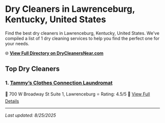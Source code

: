 # Dry Cleaners in Lawrenceburg, Kentucky, United States

Find the best dry cleaners in Lawrenceburg, Kentucky, United States. We've compiled a list of 1 dry cleaning services to help you find the perfect one for your needs.

🌐 **[View Full Directory on DryCleanersNear.com](https://drycleanersnear.com/city/US/Kentucky/Lawrenceburg)**

## Top Dry Cleaners

### 1. [Tammy’s Clothes Connection Laundromat](https://drycleanersnear.com/dryCleaner/688f205346b6614a95a960ff/tammy-s-clothes-connection-laundromat)
📍 700 W Broadway St Suite 1, Lawrenceburg
⭐ Rating: 4.5/5
🔗 [View Full Details](https://drycleanersnear.com/dryCleaner/688f205346b6614a95a960ff/tammy-s-clothes-connection-laundromat)


---

*Last updated: 8/25/2025*
